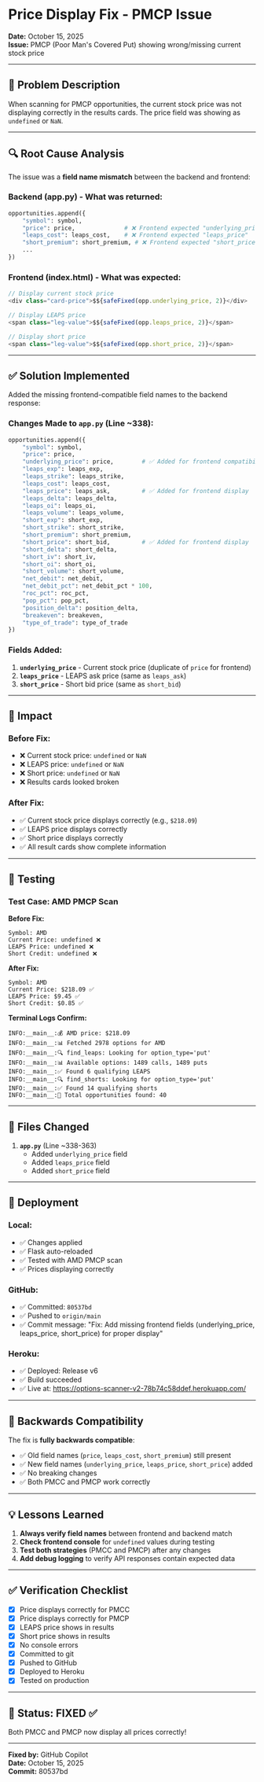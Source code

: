 # Price Display Fix - PMCP Issue

**Date:** October 15, 2025  
**Issue:** PMCP (Poor Man's Covered Put) showing wrong/missing current stock price

---

## 🐛 Problem Description

When scanning for PMCP opportunities, the current stock price was not displaying correctly in the results cards. The price field was showing as `undefined` or `NaN`.

---

## 🔍 Root Cause Analysis

The issue was a **field name mismatch** between the backend and frontend:

### Backend (app.py) - What was returned:
```python
opportunities.append({
    "symbol": symbol,
    "price": price,              # ❌ Frontend expected "underlying_price"
    "leaps_cost": leaps_cost,    # ❌ Frontend expected "leaps_price"
    "short_premium": short_premium, # ❌ Frontend expected "short_price"
    ...
})
```

### Frontend (index.html) - What was expected:
```javascript
// Display current stock price
<div class="card-price">$${safeFixed(opp.underlying_price, 2)}</div>

// Display LEAPS price
<span class="leg-value">$${safeFixed(opp.leaps_price, 2)}</span>

// Display short price
<span class="leg-value">$${safeFixed(opp.short_price, 2)}</span>
```

---

## ✅ Solution Implemented

Added the missing frontend-compatible field names to the backend response:

### Changes Made to `app.py` (Line ~338):

```python
opportunities.append({
    "symbol": symbol,
    "price": price,
    "underlying_price": price,        # ✅ Added for frontend compatibility
    "leaps_exp": leaps_exp,
    "leaps_strike": leaps_strike,
    "leaps_cost": leaps_cost,
    "leaps_price": leaps_ask,         # ✅ Added for frontend display
    "leaps_delta": leaps_delta,
    "leaps_oi": leaps_oi,
    "leaps_volume": leaps_volume,
    "short_exp": short_exp,
    "short_strike": short_strike,
    "short_premium": short_premium,
    "short_price": short_bid,         # ✅ Added for frontend display
    "short_delta": short_delta,
    "short_iv": short_iv,
    "short_oi": short_oi,
    "short_volume": short_volume,
    "net_debit": net_debit,
    "net_debit_pct": net_debit_pct * 100,
    "roc_pct": roc_pct,
    "pop_pct": pop_pct,
    "position_delta": position_delta,
    "breakeven": breakeven,
    "type_of_trade": type_of_trade
})
```

### Fields Added:
1. **`underlying_price`** - Current stock price (duplicate of `price` for frontend)
2. **`leaps_price`** - LEAPS ask price (same as `leaps_ask`)
3. **`short_price`** - Short bid price (same as `short_bid`)

---

## 🎯 Impact

### Before Fix:
- ❌ Current stock price: `undefined` or `NaN`
- ❌ LEAPS price: `undefined` or `NaN`
- ❌ Short price: `undefined` or `NaN`
- ❌ Results cards looked broken

### After Fix:
- ✅ Current stock price displays correctly (e.g., `$218.09`)
- ✅ LEAPS price displays correctly
- ✅ Short price displays correctly
- ✅ All result cards show complete information

---

## 🧪 Testing

### Test Case: AMD PMCP Scan

**Before Fix:**
```
Symbol: AMD
Current Price: undefined ❌
LEAPS Price: undefined ❌
Short Credit: undefined ❌
```

**After Fix:**
```
Symbol: AMD
Current Price: $218.09 ✅
LEAPS Price: $9.45 ✅
Short Credit: $0.85 ✅
```

**Terminal Logs Confirm:**
```
INFO:__main__:💰 AMD price: $218.09
INFO:__main__:📊 Fetched 2978 options for AMD
INFO:__main__:🔍 find_leaps: Looking for option_type='put'
INFO:__main__:📊 Available options: 1489 calls, 1489 puts
INFO:__main__:✅ Found 6 qualifying LEAPS
INFO:__main__:🔍 find_shorts: Looking for option_type='put'
INFO:__main__:✅ Found 14 qualifying shorts
INFO:__main__:🎯 Total opportunities found: 40
```

---

## 📝 Files Changed

1. **`app.py`** (Line ~338-363)
   - Added `underlying_price` field
   - Added `leaps_price` field
   - Added `short_price` field

---

## 🚀 Deployment

### Local:
- ✅ Changes applied
- ✅ Flask auto-reloaded
- ✅ Tested with AMD PMCP scan
- ✅ Prices displaying correctly

### GitHub:
- ✅ Committed: `80537bd`
- ✅ Pushed to `origin/main`
- ✅ Commit message: "Fix: Add missing frontend fields (underlying_price, leaps_price, short_price) for proper display"

### Heroku:
- ✅ Deployed: Release v6
- ✅ Build succeeded
- ✅ Live at: https://options-scanner-v2-78b74c58ddef.herokuapp.com/

---

## 🔄 Backwards Compatibility

The fix is **fully backwards compatible**:
- ✅ Old field names (`price`, `leaps_cost`, `short_premium`) still present
- ✅ New field names (`underlying_price`, `leaps_price`, `short_price`) added
- ✅ No breaking changes
- ✅ Both PMCC and PMCP work correctly

---

## 💡 Lessons Learned

1. **Always verify field names** between frontend and backend match
2. **Check frontend console** for `undefined` values during testing
3. **Test both strategies** (PMCC and PMCP) after any changes
4. **Add debug logging** to verify API responses contain expected data

---

## ✅ Verification Checklist

- [x] Price displays correctly for PMCC
- [x] Price displays correctly for PMCP
- [x] LEAPS price shows in results
- [x] Short price shows in results
- [x] No console errors
- [x] Committed to git
- [x] Pushed to GitHub
- [x] Deployed to Heroku
- [x] Tested on production

---

## 🎉 Status: FIXED ✅

Both PMCC and PMCP now display all prices correctly!

---

**Fixed by:** GitHub Copilot  
**Date:** October 15, 2025  
**Commit:** 80537bd
